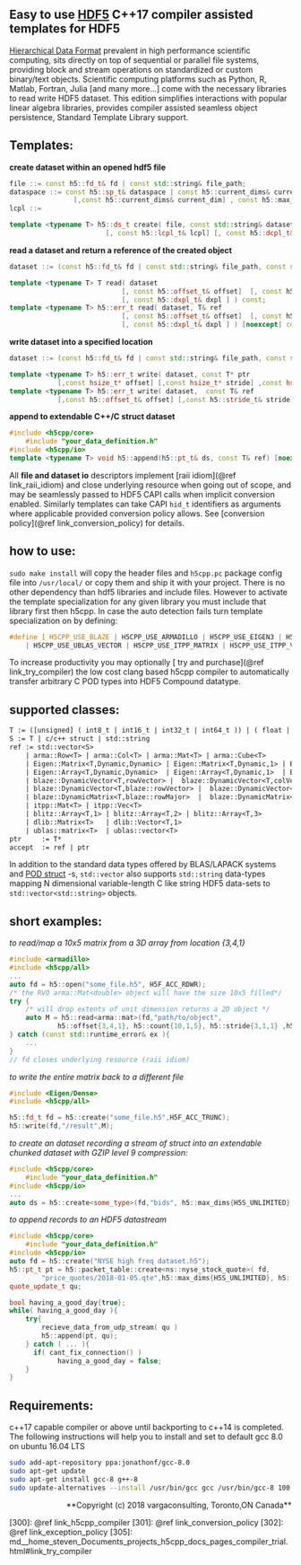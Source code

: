 <!---
 Copyright (c) 2018 vargaconsulting, Toronto,ON Canada
 Author: Varga, Steven <steven@vargaconsulting.ca>
--->

Easy to use  [HDF5][hdf5] C++17 compiler assisted templates for HDF5   
---------------------------------------------------------------------------

[Hierarchical Data Format][hdf5] prevalent in high performance scientific computing, sits directly on top of sequential or parallel file systems, providing block and stream operations on standardized or custom binary/text objects. Scientific computing platforms such as Python, R, Matlab, Fortran,  Julia [and many more...] come with the necessary libraries to read write HDF5 dataset. This edition simplifies interactions with popular linear algebra libraries, provides compiler assisted seamless object persistence, Standard Template Library support.

Templates:
----------

**create dataset within an opened hdf5 file**

```cpp
file ::= const h5::fd_t& fd | const std::string& file_path;
dataspace ::= const h5::sp_t& dataspace | const h5::current_dims& current_dim [, const h5::max_dims& max_dims ] |  
				[,const h5::current_dims& current_dim] , const h5::max_dims& max_dims;
lcpl ::=

template <typename T> h5::ds_t create( file, const std::string& dataset_path, dataspace, 
						[, const h5::lcpl_t& lcpl] [, const h5::dcpl_t& dcpl] [, const h5::dapl_t& dapl]  );

```

**read a dataset and return a reference of the created object**
```cpp
dataset ::= (const h5::fd_t& fd | const std::string& file_path, const std::string& dataset_path ) | const h5::ds_t& ds;

template <typename T> T read( dataset
							[, const h5::offset_t& offset]  [, const h5::stride_t& stride] [, const h5::count_t& count]
							[, const h5::dxpl_t& dxpl ] ) const;
template <typename T> h5::err_t read( dataset, T& ref 
							[, const h5::offset_t& offset]  [, const h5::stride_t& stride] [, const h5::count_t& count]
							[, const h5::dxpl_t& dxpl ] ) [noexcept] const;						 
```

**write dataset into a specified location**
```cpp
dataset ::= (const h5::fd_t& fd | const std::string& file_path, const std::string& dataset_path ) | const h5::ds_t& ds;

template <typename T> h5::err_t write( dataset, const T* ptr
			[,const hsize_t* offset] [,const hsize_t* stride] ,const hsize_t* count [, const h5::dxpl_t dxpl ]  ) noexcept;
template <typename T> h5::err_t write( dataset,  const T& ref
			[,const h5::offset_t& offset] [,const h5::stride_t& stride]  [,const& h5::dxcpl_t& dxpl] ) [noexept];
```

**append to extendable C++/C struct dataset**
```cpp
#include <h5cpp/core>
	#include "your_data_definition.h"
#include <h5cpp/io>
template <typename T> void h5::append(h5::pt_t& ds, const T& ref) [noexcept];
```

All **file and dataset io** descriptors implement [raii idiom](@ref link_raii_idiom) and close underlying resource when going out of scope, 
and may be seamlessly passed to HDF5 CAPI calls when implicit conversion enabled. Similarly templates can take CAPI `hid_t` identifiers as arguments where applicable provided conversion policy allows. See [conversion policy](@ref link_conversion_policy) for details.

how to use:
-----------
`sudo make install` will copy the header files and `h5cpp.pc` package config file into `/usr/local/` or copy them and ship it with your project.
There is no other dependency than hdf5 libraries and include files. However to activate the template specialization for any given library you must include that library first then h5cpp. In case the auto detection fails turn template specialization on by defining:
```cpp
#define [ H5CPP_USE_BLAZE | H5CPP_USE_ARMADILLO | H5CPP_USE_EIGEN3 | H5CPP_USE_UBLAS_MATRIX 
	| H5CPP_USE_UBLAS_VECTOR | H5CPP_USE_ITPP_MATRIX | H5CPP_USE_ITPP_VECTOR | H5CPP_USE_BLITZ | H5CPP_USE_DLIB | H5CPP_USE_ETL ]
```
To increase productivity you may optionally [ try and purchase](@ref link_try_compiler) the low cost clang based h5cpp compiler to automatically transfer arbitrary
C POD types into HDF5 Compound datatype.


supported classes:
----------------------
```yacc
T := ([unsigned] ( int8_t | int16_t | int32_t | int64_t )) | ( float | double  )
S := T | c/c++ struct | std::string
ref := std::vector<S> 
	| arma::Row<T> | arma::Col<T> | arma::Mat<T> | arma::Cube<T> 
	| Eigen::Matrix<T,Dynamic,Dynamic> | Eigen::Matrix<T,Dynamic,1> | Eigen::Matrix<T,1,Dynamic>
	| Eigen::Array<T,Dynamic,Dynamic>  | Eigen::Array<T,Dynamic,1>  | Eigen::Array<T,1,Dynamic>
	| blaze::DynamicVector<T,rowVector> |  blaze::DynamicVector<T,colVector>
	| blaze::DynamicVector<T,blaze::rowVector> |  blaze::DynamicVector<T,blaze::colVector>
	| blaze::DynamicMatrix<T,blaze::rowMajor>  |  blaze::DynamicMatrix<T,blaze::colMajor>
	| itpp::Mat<T> | itpp::Vec<T>
	| blitz::Array<T,1> | blitz::Array<T,2> | blitz::Array<T,3>
	| dlib::Matrix<T>   | dlib::Vector<T,1> 
	| ublas::matrix<T>  | ublas::vector<T>
ptr 	:= T* 
accept 	:= ref | ptr 
```
In addition to the standard data types offered by BLAS/LAPACK systems and [POD struct][12] -s,  `std::vector` also supports `std::string` data-types mapping N dimensional variable-length C like string HDF5 data-sets to `std::vector<std::string>` objects.

short  examples:
----------------
*to read/map a 10x5 matrix from a 3D array from location {3,4,1}*
```cpp
#include <armadillo>
#include <h5cpp/all>
...
auto fd = h5::open("some_file.h5", H5F_ACC_RDWR);
/* the RVO arma::Mat<double> object will have the size 10x5 filled*/
try {
	/* will drop extents of unit dimension returns a 2D object */
	auto M = h5::read<arma::mat>(fd,"path/to/object", 
			h5::offset{3,4,1}, h5::count{10,1,5}, h5::stride{3,1,1} ,h5::block{2,1,1} );
} catch (const std::runtime_error& ex ){
	...
}
// fd closes underlying resource (raii idiom)
```
*to write the entire matrix back to a different file*
```cpp
#include <Eigen/Dense>
#include <h5cpp/all>

h5::fd_t fd = h5::create("some_file.h5",H5F_ACC_TRUNC);
h5::write(fd,"/result",M);
```

*to create an dataset recording a stream of struct into an extendable chunked dataset with GZIP level 9 compression:*
```cpp
#include <h5cpp/core>
	#include "your_data_definition.h"
#include <h5cpp/io>
...
auto ds = h5::create<some_type>(fd,"bids", h5::max_dims{H5S_UNLIMITED}, h5::chunk{1000} | h5::gzip{9});
```
*to append records to an HDF5 datastream* 
```cpp
#include <h5cpp/core>
	#include "your_data_definition.h"
#include <h5cpp/io>
auto fd = h5::create("NYSE high freq dataset.h5");
h5::pt_t pt = h5::packet_table::create<ns::nyse_stock_quote>( fd, 
		"price_quotes/2018-01-05.qte",h5::max_dims{H5S_UNLIMITED}, h5::chunk{1024} | h5::gzip{9} );
quote_update_t qu;

bool having_a_good_day{true};
while( having_a_good_day ){
	try{
		recieve_data_from_udp_stream( qu )
		h5::append(pt, qu);
	} catch ( ... ){
	  if( cant_fix_connection() )
	  		having_a_good_day = false; 
	}
}
```

Requirements:
------------
c++17 capable compiler or above until backporting to c++14 is completed. The following instructions will help you to
install and set to default gcc 8.0 on ubuntu 16.04 LTS 
```bash
sudo add-apt-repository ppa:jonathonf/gcc-8.0 
sudo apt-get update
sudo apt-get install gcc-8 g++-8
sudo update-alternatives --install /usr/bin/gcc gcc /usr/bin/gcc-8 100 --slave /usr/bin/g++ g++ /usr/bin/g++-8
```

<div style="text-align: right">
**Copyright (c) 2018 vargaconsulting, Toronto,ON Canada** <steven@vargaconsulting.ca>
</div>

[hdf5]: https://support.hdfgroup.org/HDF5/doc/H5.intro.html


[1]: http://en.cppreference.com/w/cpp/container/vector
[2]: http://arma.sourceforge.net
[4]: https://support.hdfgroup.org/HDF5/doc/RM/RM_H5Front.html
[5]: https://support.hdfgroup.org/HDF5/release/obtain5.html
[6]: http://eigen.tuxfamily.org/index.php?title=Main_Page
[7]: http://www.boost.org/doc/libs/1_65_1/libs/numeric/ublas/doc/matrix.htm
[8]: https://julialang.org/
[9]: https://en.wikipedia.org/wiki/Sparse_matrix#Compressed_sparse_row_.28CSR.2C_CRS_or_Yale_format.29
[10]: https://en.wikipedia.org/wiki/Sparse_matrix#Compressed_sparse_column_.28CSC_or_CCS.29
[11]: https://en.wikipedia.org/wiki/List_of_numerical_libraries#C++
[12]: http://en.cppreference.com/w/cpp/concept/StandardLayoutType

[40]: https://support.hdfgroup.org/HDF5/Tutor/HDF5Intro.pdf



[99]: https://en.wikipedia.org/wiki/C_(programming_language)#Pointers
[100]: http://arma.sourceforge.net/
[101]: http://www.boost.org/doc/libs/1_66_0/libs/numeric/ublas/doc/index.html
[102]: http://eigen.tuxfamily.org/index.php?title=Main_Page#Documentation
[103]: https://sourceforge.net/projects/blitz/
[104]: https://sourceforge.net/projects/itpp/
[105]: http://dlib.net/linear_algebra.html
[106]: https://bitbucket.org/blaze-lib/blaze
[107]: https://github.com/wichtounet/etl


[200]: http://h5cpp.ca/md__home_steven_Documents_projects_h5cpp_profiling_README.html
[201]: http://h5cpp.ca/examples.html
[202]: http://h5cpp.ca/modules.html

[300]: @ref link_h5cpp_compiler
[301]: @ref link_conversion_policy
[302]: @ref link_exception_policy
[305]: md__home_steven_Documents_projects_h5cpp_docs_pages_compiler_trial.html#link_try_compiler


<!--
Community Edition vs. [Professional and Enterprise Edition][305]
--------------------------------------------------------------------------------------

|      | linalg | STL         | python objects| Rcpp | [ compiler][300]  | [type][301] and [exception][302] policy | MPI | throughput optimizer | support       |
|------|--------|-------------|-----|---------|------|-----------------------------|-----------|---------------------|---------------|
| CE   | yes    | std::vector |N/A  | N/A     |N/A   | N/A               | N/A     | N/A       | N/A                 |
| PE   | yes    | full        | yes | yes     |yes   | optional          | optional| optional  | optional            |
| EE   | yes    | full        | yes | yes     |yes   | yes               | yes     | yes       | email,chat, phone   |
-->



